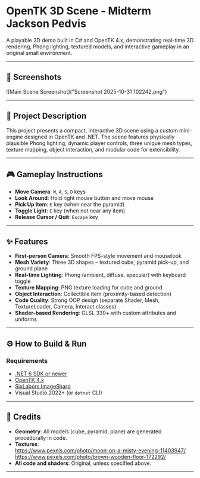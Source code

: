 ﻿# OpenTK 3D Scene - Midterm Jackson Pedvis

A playable 3D demo built in C# and OpenTK 4.x, demonstrating real-time 3D rendering, Phong lighting, textured models, and interactive gameplay in an original small environment.

---

## 📸 Screenshots

![Main Scene Screenshot]("Screenshot 2025-10-31 102242.png")


---

## 📖 Project Description

This project presents a compact, interactive 3D scene using a custom mini-engine designed in OpenTK and .NET. The scene features physically plausible Phong lighting, dynamic player controls, three unique mesh types, texture mapping, object interaction, and modular code for extensibility.

---

## 🎮 Gameplay Instructions

- **Move Camera**: `W`, `A`, `S`, `D` keys
- **Look Around**: Hold right mouse button and move mouse
- **Pick Up Item**: `E` key (when near the pyramid)
- **Toggle Light**: `E` key (when not near any item)
- **Release Cursor / Quit**: `Escape` key

---

## ✨ Features

- **First-person Camera**: Smooth FPS-style movement and mouselook
- **Mesh Variety**: Three 3D shapes – textured cube, pyramid pick-up, and ground plane
- **Real-time Lighting**: Phong (ambient, diffuse, specular) with keyboard toggle
- **Texture Mapping**: PNG texture loading for cube and ground
- **Object Interaction**: Collectible item (proximity-based detection)
- **Code Quality**: Strong OOP design (separate Shader, Mesh, TextureLoader, Camera, Interact classes)
- **Shader-based Rendering**: GLSL 330+ with custom attributes and uniforms

---

## ⚙️ How to Build & Run

### Requirements

- [.NET 6 SDK or newer](https://dotnet.microsoft.com/download)
- [OpenTK 4.x](https://www.nuget.org/packages/OpenTK/)
- [SixLabors.ImageSharp](https://www.nuget.org/packages/SixLabors.ImageSharp)
- Visual Studio 2022+ (or `dotnet` CLI)




---

## 📝 Credits

- **Geometry**: All models (cube, pyramid, plane) are generated procedurally in code.
- **Textures**:  
https://www.pexels.com/photo/moon-on-a-misty-evening-11403947/
https://www.pexels.com/photo/brown-wooden-floor-172292/
- **All code and shaders**: Original, unless specified above.

---

<!-- Add more screenshots, external source/attribution notes, or setup instructions below if needed. -->


